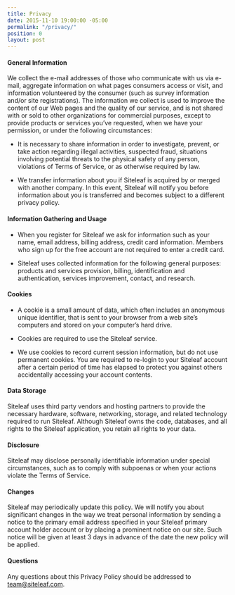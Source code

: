 ```yaml
---
title: Privacy
date: 2015-11-10 19:00:00 -05:00
permalink: "/privacy/"
position: 0
layout: post
---
```


#### General Information
We collect the e-mail addresses of those who communicate with us via e-mail, aggregate information on what pages consumers access or visit, and information volunteered by the consumer (such as survey information and/or site registrations). The information we collect is used to improve the content of our Web pages and the quality of our service, and is not shared with or sold to other organizations for commercial purposes, except to provide products or services you’ve requested, when we have your permission, or under the following circumstances:

* It is necessary to share information in order to investigate, prevent, or take action regarding illegal activities, suspected fraud, situations involving potential threats to the physical safety of any person, violations of Terms of Service, or as otherwise required by law.

* We transfer information about you if Siteleaf is acquired by or merged with another company. In this event, Siteleaf will notify you before information about you is transferred and becomes subject to a different privacy policy.

#### Information Gathering and Usage
* When you register for Siteleaf we ask for information such as your name, email address, billing address, credit card information. Members who sign up for the free account are not required to enter a credit card.

* Siteleaf uses collected information for the following general purposes: products and services provision, billing, identification and authentication, services improvement, contact, and research.

#### Cookies
* A cookie is a small amount of data, which often includes an anonymous unique identifier, that is sent to your browser from a web site’s computers and stored on your computer’s hard drive.

* Cookies are required to use the Siteleaf service.

* We use cookies to record current session information, but do not use permanent cookies. You are required to re-login to your Siteleaf account after a certain period of time has elapsed to protect you against others accidentally accessing your account contents.

#### Data Storage
Siteleaf uses third party vendors and hosting partners to provide the necessary hardware, software, networking, storage, and related technology required to run Siteleaf. Although Siteleaf owns the code, databases, and all rights to the Siteleaf application, you retain all rights to your data.

#### Disclosure
Siteleaf may disclose personally identifiable information under special circumstances, such as to comply with subpoenas or when your actions violate the Terms of Service.

#### Changes
Siteleaf may periodically update this policy. We will notify you about significant changes in the way we treat personal information by sending a notice to the primary email address specified in your Siteleaf primary account holder account or by placing a prominent notice on our site. Such notice will be given at least 3 days in advance of the date the new policy will be applied.

#### Questions
Any questions about this Privacy Policy should be addressed to [team@siteleaf.com](mailto:team@siteleaf.com).
